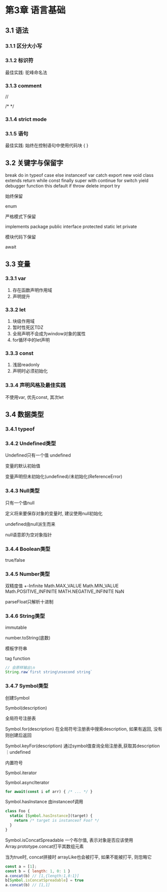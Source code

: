 # 第3章 语言基础

## 3.1 语法

### 3.1.1 区分大小写

### 3.1.2 标识符

最佳实践: 驼峰命名法

### 3.1.3 comment

//

/* */

### 3.1.4 strict mode

### 3.1.5 语句

最佳实践: 始终在控制语句中使用代码块 { }

## 3.2 关键字与保留字

break do in typeof case else instanceof var catch export new void class extends return while const finally super with
continue for switch yield debugger function this default if throw delete import try

始终保留

enum

严格模式下保留

implements package public interface protected static let private

模块代码下保留

await

## 3.3 变量

### 3.3.1 var

1. 存在函数声明作用域
2. 声明提升

### 3.3.2 let

1. 块级作用域
2. 暂时性死区TDZ
3. 全局声明不会成为window对象的属性
4. for循环中的let声明

### 3.3.3 const

1. 浅层readonly
2. 声明时必须初始化

### 3.3.4 声明风格及最佳实践

不使用var, 优先const, 其次let

## 3.4 数据类型

### 3.4.1 typeof

### 3.4.2 Undefined类型

Undefined只有一个值 undefined

变量的默认初始值

变量声明但未初始化(undefined)/未初始化(ReferenceError)

### 3.4.3 Null类型

只有一个值null

定义将来要保存对象的变量时, 建议使用null初始化

undefined由null派生而来

null语意即为空对象指针

### 3.4.4 Boolean类型

true/false

### 3.4.5 Number类型

双精度值
+-Infinite
Math.MAX_VALUE Math.MIN_VALUE
Math.POSITIVE_INFINITE MATH.NEGATIVE_INFINITE
NaN

parseFloat只解析十进制

### 3.4.6 String类型

immutable

number.toString(底数)

模板字符串

tag function

```javascript
// 会原样输出\n 
String.raw`first string\nsecond string`
``` 

### 3.4.7 Symbol类型

创建Symbol

Symbol(description)

全局符号注册表

Symbol.for(description) 在全局符号注册表中搜索description, 如果有返回, 没有则创建后返回

Symbol.keyFor(description) 通过symbol值查询全局注册表,获取其description｜undefined

内置符号

Symbol.iterator

Symbol.asyncIterator

```javascript
for await(const i of arr) { /* ... */ }
```

Symbol.hasInstance 由instanceof调用

```javascript
class Foo {
  static [Symbol.hasInstance](target) {
    return /* target is instanceof Foo? */
  }
}
```

Symbol.isConcatSpreadable 一个布尔值, 表示对象是否应该使用Array.prototype.concat打平其数组元素

当为true时, concat拼接时 arrayLike也会被打平, 如果不能被打平, 则忽略它

```javascript
const a = [1];
const b = { length: 1, 0: 1 }
a.concat(b) // [1,{length:1,0:1}]
b[Symbol.isConcatSpreadable] = true
a.concat(b) // [1,1]
```

